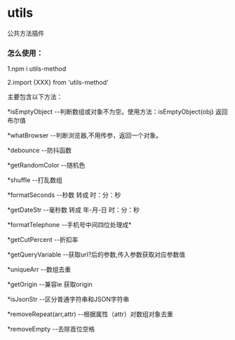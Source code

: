 # utils
公共方法插件

### 怎么使用：
 1.npm i utils-method
 
 2.import {XXX} from 'utils-method'
 
 主要包含以下方法：
 
  *isEmptyObject --判断数组或对象不为空。使用方法：isEmptyObject(obj) 返回布尔值
  
  *whatBrowser --判断浏览器,不用传参，返回一个对象。
  
  *debounce --防抖函数
  
  *getRandomColor --随机色
  
  *shuffle --打乱数组
  
  *formatSeconds --秒数 转成 时：分：秒
 
 *getDateStr --毫秒数 转成 年-月-日 时：分：秒
 
 *formatTelephone --手机号中间四位处理成\*
 
 *getCutPercent --折扣率
 
 *getQueryVariable --获取url?后的参数,传入参数获取对应参数值
 
 *uniqueArr --数组去重
 
 *getOrigin --兼容ie 获取origin
 
 *isJsonStr --区分普通字符串和JSON字符串
 
 *removeRepeat(arr,attr) --根据属性（attr）对数组对象去重
 
 *removeEmpty --去除首位空格 
   
     

